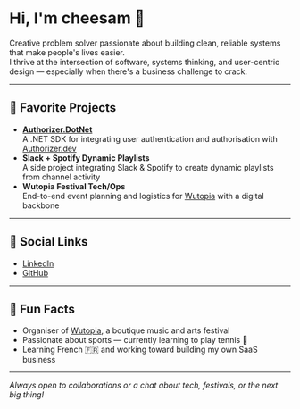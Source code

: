 # Hi, I'm cheesam 👋

Creative problem solver passionate about building clean, reliable systems that make people's lives easier.  
I thrive at the intersection of software, systems thinking, and user-centric design — especially when there's a business challenge to crack.

---

## 🚀 Favorite Projects

- **[Authorizer.DotNet](https://github.com/cheesam/Authorizer.DotNet)**  
  A .NET SDK for integrating user authentication and authorisation with [Authorizer.dev](https://www.authorizer.dev/)
- **Slack + Spotify Dynamic Playlists**  
  A side project integrating Slack & Spotify to create dynamic playlists from channel activity
- **Wutopia Festival Tech/Ops**  
  End-to-end event planning and logistics for [Wutopia](https://wutopia.com) with a digital backbone

---

## 🔗 Social Links

- [LinkedIn]((https://www.linkedin.com/in/cheesmansam/))  
- [GitHub](https://github.com/cheesam)

---

## 🎸 Fun Facts

- Organiser of [Wutopia](https://wutopia.com), a boutique music and arts festival
- Passionate about sports — currently learning to play tennis 🎾
- Learning French 🇫🇷 and working toward building my own SaaS business

---

_Always open to collaborations or a chat about tech, festivals, or the next big thing!_
